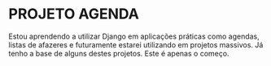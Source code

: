 # PROJETO AGENDA

Estou aprendendo a utilizar Django em aplicações práticas como agendas, listas de afazeres e futuramente estarei utilizando em projetos massivos. Já tenho a base de alguns destes projetos. Este é apenas o começo.
